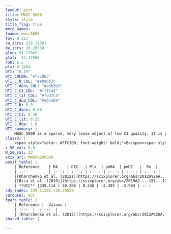 ```yaml
---
layout: post
title: MWSC 5800
style: style
title_flag: true
more_names: 
fname: mwsc5800
fov: 0.217
ra_icrs: 339.11381
de_icrs: 30.20559
glon: 91.17042
glat: -24.17586
r50: 6.5
plx: 0.2464
UTI: "0.19"
UTI_COLOR: "#fac9bc"
UTI_C_N_COL: "#e0a6b3"
UTI_C_dens_COL: "#edb3b3"
UTI_C_C3_COL: "#fff1d4"
UTI_C_lit_COL: "#fdd7c3"
UTI_C_dup_COL: "#a6cab9"
UTI_C_N: 0.0
UTI_C_dens: 0.08
UTI_C_C3: 0.38
UTI_C_lit: 0.25
UTI_C_dup: 1.0
UTI_summary: |
    MWSC 5800 is a sparse, very loose object of low C3 quality. It is poorly studied in the literature, with no articles listed in the last 6 years.<br><br><span style="color: #99180f; font-weight: bold;">Warning: </span>contains less than 25 stars with <i>P>0.5</i> estimated.
class3: |
    <span style="color: #FFC300; font-weight: bold;">B</span><span style="color: red; font-weight: bold;">C</span>
r_50_val: 6.5
N_50_val: 23
scix_url: MWSC%205800
posit_table: |
    | Reference    | RA    | DEC   | Plx  | pmRA  | pmDE   |  Rv  |
    | :---         | :---: | :---: | :---: | :---: | :---: | :---: |
    |[Kharchenko et al. (2012)](https://scixplorer.org/abs/2012A%26A...543A.156K) | 339.096 | 30.24 | -- | -1.58 | -0.05 | -- |
    |[Bica et al. (2019)](https://scixplorer.org/abs/2019AJ....157...12B) | 339.093 | 30.235 | -- | -- | -- | -- |
    | **UCC** |339.114 | 30.206 | 0.246 | -2.293 | -2.994 | -- | 
cds_radec: 339.11381,+30.20559
carousel: UCC
fpars_table: |
    | Reference |  Values |
    | :---  |  :---:  |
    | [Kharchenko et al. (2012)](https://scixplorer.org/abs/2012A%26A...543A.156K) | `e_bv=0.604, distance=1679, log_age=8.325` |
shared_table: |
    
---
```

